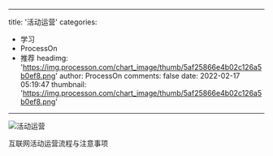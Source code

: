 
---
title: '活动运营'
categories: 
 - 学习
 - ProcessOn
 - 推荐
headimg: 'https://img.processon.com/chart_image/thumb/5af25866e4b02c126a5b0ef8.png'
author: ProcessOn
comments: false
date: 2022-02-17 05:19:47
thumbnail: 'https://img.processon.com/chart_image/thumb/5af25866e4b02c126a5b0ef8.png'
---

<div>   
<img class="thumb" alt="活动运营" src="https://img.processon.com/chart_image/thumb/5af25866e4b02c126a5b0ef8.png" referrerpolicy="no-referrer">
<p>互联网活动运营流程与注意事项</p>  
</div>
            